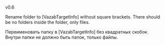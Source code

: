 v0.6

Rename folder to [VazabTargetInfo] without square brackets.
There should be no folders inside the folder, only files.

Переименовать папку в [VazabTargetInfo] без квадратных скобок.
Внутри папки не должно быть папок, только файлы.

